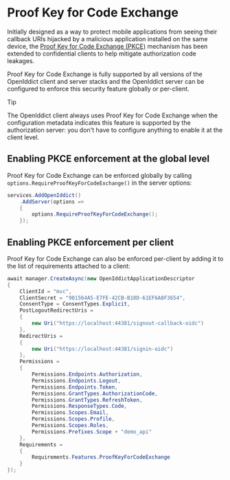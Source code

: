 # Proof Key for Code Exchange <Badge type="warning" text="client" /><Badge type="danger" text="server" />

Initially designed as a way to protect mobile applications from seeing their callback URIs hijacked by a malicious application installed
on the same device, the [Proof Key for Code Exchange (PKCE)](https://datatracker.ietf.org/doc/html/rfc7636) mechanism has been extended to
confidential clients to help mitigate authorization code leakages.

Proof Key for Code Exchange is fully supported by all versions of the OpenIddict client and server stacks
and the OpenIddict server can be configured to enforce this security feature globally or per-client.

> [!TIP]
> The OpenIddict client always uses Proof Key for Code Exchange when the configuration metadata indicates this feature
> is supported by the authorization server: you don't have to configure anything to enable it at the client level.

## Enabling PKCE enforcement at the global level <Badge type="danger" text="server" />

Proof Key for Code Exchange can be enforced globally by calling `options.RequireProofKeyForCodeExchange()` in the server options:

```csharp
services.AddOpenIddict()
    .AddServer(options =>
    {
        options.RequireProofKeyForCodeExchange();
    });
```

## Enabling PKCE enforcement per client <Badge type="danger" text="server" />

Proof Key for Code Exchange can also be enforced per-client by adding it to the list of requirements attached to a client:

```csharp
await manager.CreateAsync(new OpenIddictApplicationDescriptor
{
    ClientId = "mvc",
    ClientSecret = "901564A5-E7FE-42CB-B10D-61EF6A8F3654",
    ConsentType = ConsentTypes.Explicit,
    PostLogoutRedirectUris =
    {
        new Uri("https://localhost:44381/signout-callback-oidc")
    },
    RedirectUris =
    {
        new Uri("https://localhost:44381/signin-oidc")
    },
    Permissions =
    {
        Permissions.Endpoints.Authorization,
        Permissions.Endpoints.Logout,
        Permissions.Endpoints.Token,
        Permissions.GrantTypes.AuthorizationCode,
        Permissions.GrantTypes.RefreshToken,
        Permissions.ResponseTypes.Code,
        Permissions.Scopes.Email,
        Permissions.Scopes.Profile,
        Permissions.Scopes.Roles,
        Permissions.Prefixes.Scope + "demo_api"
    },
    Requirements =
    {
        Requirements.Features.ProofKeyForCodeExchange
    }
});
```
